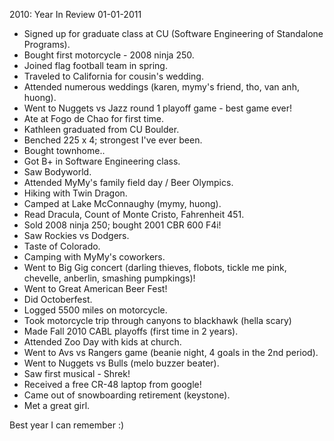 2010: Year In Review
01-01-2011

* Signed up for graduate class at CU (Software Engineering of Standalone Programs).
* Bought first motorcycle - 2008 ninja 250.
* Joined flag football team in spring.
* Traveled to California for cousin's wedding.
* Attended numerous weddings (karen, mymy's friend, tho, van anh, huong).
* Went to Nuggets vs Jazz round 1 playoff game - best game ever!
* Ate at Fogo de Chao for first time.
* Kathleen graduated from CU Boulder.
* Benched 225 x 4; strongest I've ever been.
* Bought townhome..
* Got B+ in Software Engineering class.
* Saw Bodyworld.
* Attended MyMy's family field day / Beer Olympics.
* Hiking with Twin Dragon.
* Camped at Lake McConnaughy (mymy, huong).
* Read Dracula, Count of Monte Cristo, Fahrenheit 451.
* Sold 2008 ninja 250; bought 2001 CBR 600 F4i!
* Saw Rockies vs Dodgers.
* Taste of Colorado.
* Camping with MyMy's coworkers.
* Went to Big Gig concert (darling thieves, flobots, tickle me pink, chevelle, anberlin, smashing pumpkings)!
* Went to Great American Beer Fest!
* Did Octoberfest.
* Logged 5500 miles on motorcycle.
* Took motorcycle trip through canyons to blackhawk (hella scary)
* Made Fall 2010 CABL playoffs (first time in 2 years).
* Attended Zoo Day with kids at church.
* Went to Avs vs Rangers game (beanie night, 4 goals in the 2nd period).
* Went to Nuggets vs Bulls (melo buzzer beater).
* Saw first musical - Shrek!
* Received a free CR-48 laptop from google!
* Came out of snowboarding retirement (keystone).
* Met a great girl.

Best year I can remember :)

